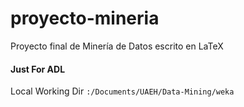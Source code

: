 proyecto-mineria
================

Proyecto final de Minería de Datos escrito en LaTeX

#### Just For ADL
Local Working Dir
`:/Documents/UAEH/Data-Mining/weka`
